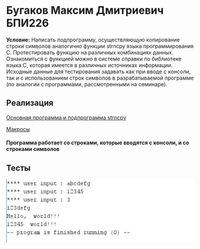 # Бугаков Максим Дмитриевич БПИ226
**Условие:** Написать подпрограмму, осуществляющую копирование строки символов аналогично функции strncpy языка программирования C. Протестировать функцию на различных комбинациях данных. Ознакомиться с функцией можно в системе справки по библиотеке языка C, которая имеется в различных источниках информации. Исходные данные для тестирования задавать как при вводе с консоли, так и с использованием строк символов в разрабатываемой программе (по аналогии с программами, рассмотренными на семинаре).
## Реализация
[Основная программа и подпрограмма strncpy](main.asm)

[Макросы](macros.asm)

#### Программа работает со строками, которые вводятся с консоли, и со строками символов

## Тесты
![Пример картинки](img/hw6_img1.png)
